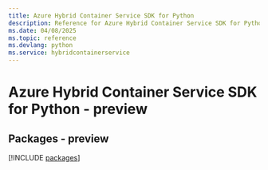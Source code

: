 ```yaml
---
title: Azure Hybrid Container Service SDK for Python
description: Reference for Azure Hybrid Container Service SDK for Python
ms.date: 04/08/2025
ms.topic: reference
ms.devlang: python
ms.service: hybridcontainerservice
---
```

# Azure Hybrid Container Service SDK for Python - preview
## Packages - preview
[!INCLUDE [packages](hybrid-container-service-index.md)]